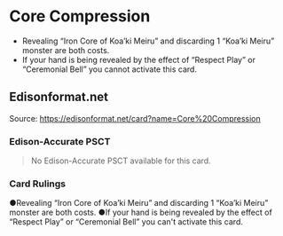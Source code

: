 # Core Compression

*   Revealing “Iron Core of Koa’ki Meiru” and discarding 1 “Koa’ki Meiru” monster are both costs.
*   If your hand is being revealed by the effect of “Respect Play” or “Ceremonial Bell” you cannot activate this card.

## Edisonformat.net

Source: https://edisonformat.net/card?name=Core%20Compression

### Edison-Accurate PSCT

> No Edison-Accurate PSCT available for this card.

### Card Rulings

●Revealing “Iron Core of Koa’ki Meiru” and discarding 1 “Koa’ki Meiru” monster are both costs.
●If your hand is being revealed by the effect of “Respect Play” or “Ceremonial Bell” you can't activate this card.
            